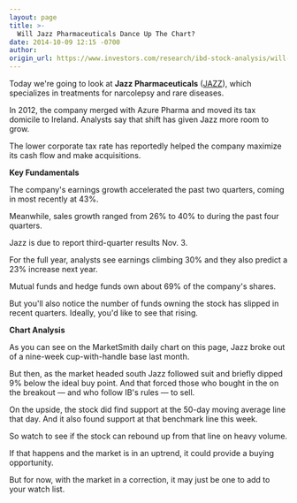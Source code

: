 ```yaml
---
layout: page
title: >-
  Will Jazz Pharmaceuticals Dance Up The Chart?
date: 2014-10-09 12:15 -0700
author: 
origin_url: https://www.investors.com/research/ibd-stock-analysis/will-jazz-pharmaceuticals-dance-up-the-chart/
---
```





  



Today we're going to look at **Jazz Pharmaceuticals** ([JAZZ](https://research.investors.com/quote.aspx?symbol=JAZZ)), which specializes in treatments for narcolepsy and rare diseases.

  

In 2012, the company merged with Azure Pharma and moved its tax domicile to Ireland. Analysts say that shift has given Jazz more room to grow.

  

The lower corporate tax rate has reportedly helped the company maximize its cash flow and make acquisitions.

  

**Key Fundamentals**

  

The company's earnings growth accelerated the past two quarters, coming in most recently at 43%.

  

Meanwhile, sales growth ranged from 26% to 40% to during the past four quarters.

  

Jazz is due to report third-quarter results Nov. 3.

  

For the full year, analysts see earnings climbing 30% and they also predict a 23% increase next year.

  

Mutual funds and hedge funds own about 69% of the company's shares.

  

But you'll also notice the number of funds owning the stock has slipped in recent quarters. Ideally, you'd like to see that rising.

  

**Chart Analysis**

  

As you can see on the MarketSmith daily chart on this page, Jazz broke out of a nine-week cup-with-handle base last month.

  

But then, as the market headed south Jazz followed suit and briefly dipped 9% below the ideal buy point. And that forced those who bought in the on the breakout — and who follow IB's rules — to sell.

  

On the upside, the stock did find support at the 50-day moving average line that day. And it also found support at that benchmark line this week.

  

So watch to see if the stock can rebound up from that line on heavy volume.

  

If that happens and the market is in an uptrend, it could provide a buying opportunity.

  

But for now, with the market in a correction, it may just be one to add to your watch list.




